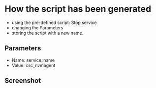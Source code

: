 # How the script has been generated
- using the pre-defined script: Stop service
- changing the Parameters
- storing the script with a new name.


## Parameters
- Name: service_name
- Value: csc_nvmagent


## Screenshot
